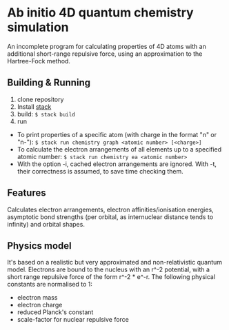 # Ab initio 4D quantum chemistry simulation

An incomplete program for calculating properties of 4D atoms with an additional short-range repulsive force, using an approximation to the Hartree-Fock method.

## Building & Running

1. clone repository
2. Install [stack](https://docs.haskellstack.org/en/stable/README/)
3. build: `$ stack build`
4. run
  * To print properties of a specific atom (with charge in the format "n" or "n-"): `$ stack run chemistry graph <atomic number> [<charge>]`
  * To calculate the electron arrangements of all elements up to a specified atomic number: `$ stack run chemistry ea <atomic number>`
  * With the option -i, cached electron arrangements are ignored. With -t, their correctness is assumed, to save time checking them.

## Features

Calculates electron arrangements, electron affinities/ionisation energies, asymptotic bond strengths (per orbital, as internuclear distance tends to infinity) and orbital shapes.

## Physics model

It's based on a realistic but very approximated and non-relativistic quantum model. Electrons are bound to the nucleus with an r^-2 potential, with a short range repulsive force of the form r^-2 * e^-r. The following physical constants are normalised to 1:

  * electron mass
  * electron charge
  * reduced Planck's constant
  * scale-factor for nuclear repulsive force
